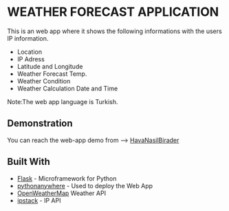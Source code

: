 # WEATHER FORECAST APPLICATION

This is an web app where it shows the following informations with the users IP information.

* Location 
* IP Adress
* Latitude and Longitude
* Weather Forecast Temp.
* Weather Condition
* Weather Calculation Date and Time

Note:The web app language is  Turkish.


## Demonstration

You can reach the web-app demo from --> [HavaNasilBirader](http://hakuar.pythonanywhere.com/)

## Built With

* [Flask](http://flask.pocoo.org/) - Microframework for Python
* [pythonanywhere](https://www.pythonanywhere.com/) - Used to deploy the Web App
* [OpenWeatherMap](https://openweathermap.org/) Weather API
* [ipstack](https://ipstack.com/) - IP API 
